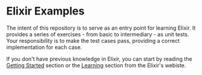 Elixir Examples
===============

The intent of this repository is to serve as an entry point for learning Elixir. It
provides a series of exercises - from basic to intermediary - as unit tests. Your
responsibility is to make the test cases pass, providing a correct implementation
for each case.

If you don't have previous knowledge in Elixir, you can start by reading the
[Getting Started](http://elixir-lang.org/getting-started/introduction.html) section
or the [Learning](http://elixir-lang.org/learning.html) section from the Elixir's
webiste.

